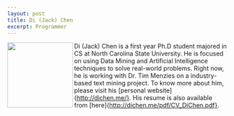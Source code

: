 ```yaml
---
layout: post
title: Di (Jack) Chen
excerpt: Programmer
---
```


 
<img align=left width=150
src="http://dichen.me/images/Jack.jpg">
Di (Jack) Chen is a first year Ph.D student majored in CS at North Carolina State University. He is focused on using Data Mining and Artificial Intelligence techniques to solve real-world problems. Right now, he is working with Dr. Tim Menzies on a industry-based text mining project. To know more about him, please visit his [personal website]{http://dichen.me/}. His resume is also available from [here]{http://dichen.me/pdf/CV_DiChen.pdf}.

